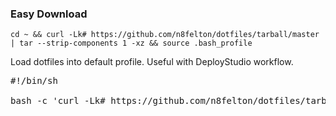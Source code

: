 ### Easy Download

<pre><code>cd ~ && curl -Lk# https://github.com/n8felton/dotfiles/tarball/master | tar --strip-components 1 -xz && source .bash_profile</code></pre>

Load dotfiles into default profile. Useful with DeployStudio workflow.

<pre>
#!/bin/sh

bash -c 'curl -Lk# https://github.com/n8felton/dotfiles/tarball/master | tar --strip-components 1 -xC /System/Library/User\ Template/Non_localized/'
</pre>
